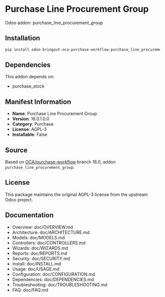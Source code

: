 # Purchase Line Procurement Group

Odoo addon: purchase_line_procurement_group

## Installation

```bash
pip install odoo-bringout-oca-purchase-workflow-purchase_line_procurement_group
```

## Dependencies

This addon depends on:
- purchase_stock

## Manifest Information

- **Name**: Purchase Line Procurement Group
- **Version**: 16.0.1.0.0
- **Category**: Purchase
- **License**: AGPL-3
- **Installable**: False

## Source

Based on [OCA/purchase-workflow](https://github.com/OCA/purchase-workflow) branch 16.0, addon `purchase_line_procurement_group`.

## License

This package maintains the original AGPL-3 license from the upstream Odoo project.

## Documentation

- Overview: doc/OVERVIEW.md
- Architecture: doc/ARCHITECTURE.md
- Models: doc/MODELS.md
- Controllers: doc/CONTROLLERS.md
- Wizards: doc/WIZARDS.md
- Reports: doc/REPORTS.md
- Security: doc/SECURITY.md
- Install: doc/INSTALL.md
- Usage: doc/USAGE.md
- Configuration: doc/CONFIGURATION.md
- Dependencies: doc/DEPENDENCIES.md
- Troubleshooting: doc/TROUBLESHOOTING.md
- FAQ: doc/FAQ.md
